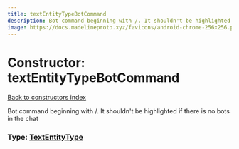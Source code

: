 ```yaml
---
title: textEntityTypeBotCommand
description: Bot command beginning with /. It shouldn't be highlighted if there is no bots in the chat
image: https://docs.madelineproto.xyz/favicons/android-chrome-256x256.png
---
```

# Constructor: textEntityTypeBotCommand  
[Back to constructors index](index.md)



Bot command beginning with /. It shouldn't be highlighted if there is no bots in the chat




### Type: [TextEntityType](../types/TextEntityType.md)


